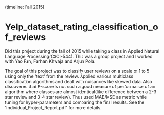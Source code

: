 (timeline: Fall 2015)

# Yelp_dataset_rating_classification_of_reviews

Did this project during the fall of 2015 while taking a class in Applied Natural Language Processing(CSCI-544). 
This was a group project and I worked with Yao Fan, Farhan Khwaja and Arjun Pola.   

The goal of this project was to classify user reviews on a scale of 1 to 5 using only the 'text' from the review.
Applied various multiclass classification algorithms and dealt with nuisances like skewed data. 
Also discovered that F-score is not such a good measure of performance of an algorithm where classes 
are almost identical(like difference between a 2-3 star review and 3-4 star review). Thus used MAE/MSE as 
metric while tuning for hyper-parameters and comparing the final results. 
See the 'Individual_Project_Report.pdf' for more details.
